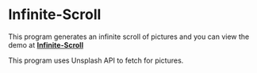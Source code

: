 # Infinite-Scroll

This program generates an infinite scroll of pictures and you can view the demo at **[Infinite-Scroll](https://abdi1001.github.io/Infinite-Scroll)**

This program uses Unsplash API to fetch for pictures. 

